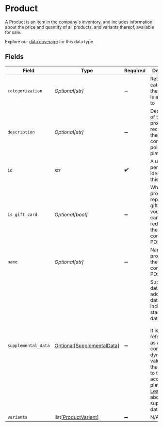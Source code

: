 # Product

A Product is an item in the company's inventory, and includes information about the price and quantity of all products, and variants thereof, available for sale.

Explore our [data coverage](https://knowledge.codat.io/supported-features/commerce?view=tab-by-data-type&dataType=commerce-products) for this data type.



## Fields

| Field                                                                                                                                                                                                                                                                            | Type                                                                                                                                                                                                                                                                             | Required                                                                                                                                                                                                                                                                         | Description                                                                                                                                                                                                                                                                      | Example                                                                                                                                                                                                                                                                          |
| -------------------------------------------------------------------------------------------------------------------------------------------------------------------------------------------------------------------------------------------------------------------------------- | -------------------------------------------------------------------------------------------------------------------------------------------------------------------------------------------------------------------------------------------------------------------------------- | -------------------------------------------------------------------------------------------------------------------------------------------------------------------------------------------------------------------------------------------------------------------------------- | -------------------------------------------------------------------------------------------------------------------------------------------------------------------------------------------------------------------------------------------------------------------------------- | -------------------------------------------------------------------------------------------------------------------------------------------------------------------------------------------------------------------------------------------------------------------------------- |
| `categorization`                                                                                                                                                                                                                                                                 | *Optional[str]*                                                                                                                                                                                                                                                                  | :heavy_minus_sign:                                                                                                                                                                                                                                                               | Retail category that the product is assigned to                                                                                                                                                                                                                                  | Hardware                                                                                                                                                                                                                                                                         |
| `description`                                                                                                                                                                                                                                                                    | *Optional[str]*                                                                                                                                                                                                                                                                  | :heavy_minus_sign:                                                                                                                                                                                                                                                               | Description of the product recorded in the commerce or point of sale platform.                                                                                                                                                                                                   | 1tb Western Digital Hard Drive                                                                                                                                                                                                                                                   |
| `id`                                                                                                                                                                                                                                                                             | *str*                                                                                                                                                                                                                                                                            | :heavy_check_mark:                                                                                                                                                                                                                                                               | A unique, persistent identifier for this record                                                                                                                                                                                                                                  | 13d946f0-c5d5-42bc-b092-97ece17923ab                                                                                                                                                                                                                                             |
| `is_gift_card`                                                                                                                                                                                                                                                                   | *Optional[bool]*                                                                                                                                                                                                                                                                 | :heavy_minus_sign:                                                                                                                                                                                                                                                               | Whether the product represents a gift card or voucher that<br/>can be redeemed in the commerce or POS platform<br/>                                                                                                                                                              |                                                                                                                                                                                                                                                                                  |
| `name`                                                                                                                                                                                                                                                                           | *Optional[str]*                                                                                                                                                                                                                                                                  | :heavy_minus_sign:                                                                                                                                                                                                                                                               | Name of the product in the commerce or POS system                                                                                                                                                                                                                                | Hard Drive                                                                                                                                                                                                                                                                       |
| `supplemental_data`                                                                                                                                                                                                                                                              | [Optional[SupplementalData]](../../models/shared/supplementaldata.md)                                                                                                                                                                                                            | :heavy_minus_sign:                                                                                                                                                                                                                                                               | Supplemental data is additional data you can include in our standard data types. <br/><br/>It is referenced as a configured dynamic key value pair that is unique to the accounting platform. [Learn more](https://docs.codat.io/using-the-api/additional-data) about supplemental data. |                                                                                                                                                                                                                                                                                  |
| `variants`                                                                                                                                                                                                                                                                       | list[[ProductVariant](../../models/shared/productvariant.md)]                                                                                                                                                                                                                    | :heavy_minus_sign:                                                                                                                                                                                                                                                               | N/A                                                                                                                                                                                                                                                                              |                                                                                                                                                                                                                                                                                  |